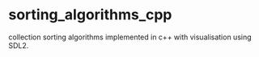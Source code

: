 # sorting_algorithms_cpp
collection sorting algorithms implemented in c++ with visualisation using SDL2.
